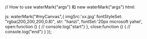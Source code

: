    // How to use waterMark("args") 和 new waterMark("args")
  html:<canvas id="myCanvas" style="z-index: -2;position: absolute;"></canvas>
    
    
   
  js:
  waterMark("#myCanvas",{
         imgSrc:'xx.jpg' 
        fontStyleSet: "rgba(200,200,200,0.8)",
        str: "hanzi",
        fontSet:'20px microsoft yahei',  
        open:function () {
            // console.log("start")
        },
        close:function () {
            // console.log("end")
        }
    });
